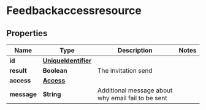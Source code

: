

# Feedbackaccessresource


## Properties

| Name | Type | Description | Notes |
|------------ | ------------- | ------------- | -------------|
|**id** | [**UniqueIdentifier**](UniqueIdentifier.md) |  |  |
|**result** | **Boolean** | The invitation send |  |
|**access** | [**Access**](Access.md) |  |  |
|**message** | **String** | Additional message about why email fail to be sent |  |



